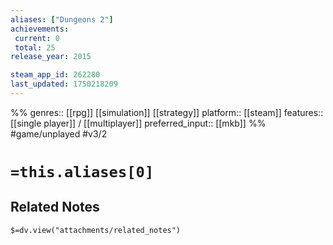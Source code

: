 ```yaml
---
aliases: ["Dungeons 2"]
achievements:
 current: 0
 total: 25
release_year: 2015

steam_app_id: 262280
last_updated: 1750218209
---
```

%%
genres:: [[rpg]] [[simulation]] [[strategy]]
platform:: [[steam]]
features:: [[single player]] / [[multiplayer]]
preferred_input:: [[mkb]]
%%
#game/unplayed
#v3/2

# `=this.aliases[0]`
## Related Notes
`$=dv.view("attachments/related_notes")`
